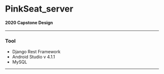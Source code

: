 # PinkSeat_server
#### 2020 Capstone Design

-----------

### Tool
+ Django Rest Framework
+ Android Studio v 4.1.1
+ MySQL 

------------
